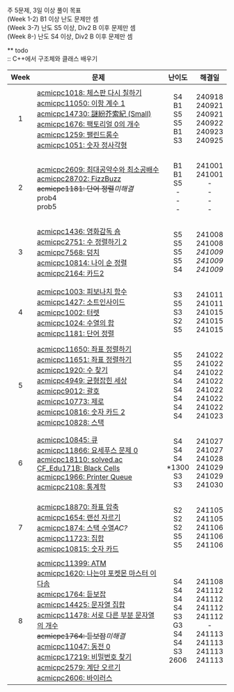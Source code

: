 주 5문제, 3일 이상 풀이 목표<br>
(Week 1-2) B1 이상 난도 문제만 셈<br>
(Week 3-7) 난도 S5 이상, Div2 B 이후 문제만 셈<br>
(Week 8-) 난도 S4 이상, Div2 B 이후 문제만 셈

** todo<br>
 :: C++에서 구조체와 클래스 배우기

| **Week** | **문제** | **난이도** | **해결일** |
| -------- | -------- | --------- | ---------- |
| <p align="center">1</p> |[acmicpc1018: 체스판 다시 칠하기](https://www.acmicpc.net/problem/1018)<br>[acmicpc11050: 이항 계수 1](https://www.acmicpc.net/problem/11050)<br>[acmicpc14730: 謎紛芥索紀 (Small)](https://www.acmicpc.net/problem/14730)<br>[acmicpc1676: 팩토리얼 0의 개수](https://www.acmicpc.net/problem/1676)<br>[acmicpc1259: 팰린드롬수](https://www.acmicpc.net/problem/1259)<br>[acmicpc1051: 숫자 정사각형](https://www.acmicpc.net/problem/1051) | <p align="center">S4<br>B1<br>S5<br>S5<br>B1<br>S3</p> | <p align="center"> 240918<br>240921<br>240921<br>240922<br>240923<br>240925 </p> |
| <p align="center">2</p> | [acmicpc2609: 최대공약수와 최소공배수](https://www.acmicpc.net/problem/2609)<br>[acmicpc28702: FizzBuzz](https://www.acmicpc.net/problem/28702)<br>~~acmicpc1181: 단어 정렬~~*미해결*<br>prob4<br>prob5 | <p align="center">B1<br>B1<br>S5<br>-<br>-<br>-</p> | <p align="center"> 241001<br>241001<br>-<br>-<br>-<br>- </p> |
| <p align="center">3</p> | [acmicpc1436: 영화감독 숌](https://www.acmicpc.net/problem/1436)<br>[acmicpc2751: 수 정렬하기 2](https://www.acmicpc.net/problem/2751)<br>[acmicpc7568: 덩치](https://www.acmicpc.net/problem/7568)<br>[acmicpc10814: 나이 순 정렬](https://www.acmicpc.net/problem/10814)<br>[acmicpc2164: 카드2](https://www.acmicpc.net/problem/2164) | <p align="center">S5<br>S5<br>S5<br>S5<br>S4 </p> | <p align="center"> 241008<br>241008<br>*241009*<br>*241009*<br>*241009* </p> |
| <p align="center">4</p> | [acmicpc1003: 피보나치 함수](https://www.acmicpc.net/problem/1003)<br>[acmicpc1427: 소트인사이드](https://www.acmicpc.net/problem/1427)<br>[acmicpc1002: 터렛](https://www.acmicpc.net/problem/1002)<br>[acmicpc1024: 수열의 합](https://www.acmicpc.net/problem/1024)<br>[acmicpc1181: 단어 정렬](https://www.acmicpc.net/problem/1181) |<p align="center"> S3<br>S5<br>S3<br>S2<br>S5 </p> | <p align="center"> 241011<br>241011<br>241015<br>241015<br>241015 </p> |
| <p align="center">5</p> | [acmicpc11650: 좌표 정렬하기](https://www.acmicpc.net/problem/11650)<br>[acmicpc11651: 좌표 정렬하기](https://www.acmicpc.net/problem/11651)<br>[acmicpc1920: 수 찾기](https://www.acmicpc.net/problem/1920)<br>[acmicpc4949: 균형잡힌 세상](https://www.acmicpc.net/problem/4949)<br>[acmicpc9012: 괄호](https://www.acmicpc.net/problem/9012)<br>[acmicpc10773: 제로](https://www.acmicpc.net/problem/10773)<br>[acmicpc10816: 숫자 카드 2](https://www.acmicpc.net/problem/10816)<br>[acmicpc10828: 스택](https://www.acmicpc.net/problem/10816) |<p align="center"> S5<br>S5<br>S4<br>S4<br>S4<br>S4<br>S4<br>S4 </p> | <p align="center"> 241022<br>241022<br>241022<br>241022<br>241022<br>241022<br>241022<br>241023 </p> |
| <p align="center">6</p> | [acmicpc10845: 큐](https://www.acmicpc.net/problem/10845)<br>[acmicpc11866: 요세푸스 문제 0](https://www.acmicpc.net/problem/11866)<br>[acmicpc18110: solved.ac](https://www.acmicpc.net/problem/18110)<br>[CF_Edu171B: Black Cells](https://codeforces.com/contest/2026/problem/B)<br>[acmicpc1966: Printer Queue](https://www.acmicpc.net/problem/1966)<br>[acmicpc2108: 통계학](https://www.acmicpc.net/problem/2108) |<p align="center"> S4<br>S4<br>S4<br>*1300<br>S3<br>S3 </p> | <p align="center"> 241027<br>241027<br>241028<br>241029<br>241029<br>241030 </p> |
| <p align="center">7</p> | [acmicpc18870: 좌표 압축](https://www.acmicpc.net/problem/18870)<br>[acmicpc1654: 랜선 자르기](https://www.acmicpc.net/problem/1654)<br>[acmicpc1874: 스택 수열](https://www.acmicpc.net/problem/1874)*AC?*<br>[acmicpc11723: 집합](https://www.acmicpc.net/problem/11723)<br>[acmicpc10815: 숫자 카드](https://www.acmicpc.net/problem/10815) |<p align="center"> S2<br>S2<br>S2<br>S5<br>S5 </p> | <p align="center"> 241105<br>241105<br>241106<br>241106<br>241106 </p> |
| <p align="center">8</p> | [acmicpc11399: ATM](https://www.acmicpc.net/problem/11399)<br>[acmicpc1620: 나는야 포켓몬 마스터 이다솜](https://www.acmicpc.net/problem/1620)<br>[acmicpc1764: 듣보잡](https://www.acmicpc.net/problem/1764)<br>[acmicpc14425: 문자열 집합](https://www.acmicpc.net/problem/14425)<br>[acmicpc11478: 서로 다른 부분 문자열의 개수](https://www.acmicpc.net/problem/11478)<br>~~acmicpc1764: 듣보잡~~*미해결*<br>[acmicpc11047: 동전 0](https://www.acmicpc.net/problem/11047)<br>[acmicpc17219: 비밀번호 찾기](https://www.acmicpc.net/problem/17219)<br>[acmicpc2579: 계단 오르기](https://www.acmicpc.net/problem/2579)<br>[acmicpc2606: 바이러스](https://www.acmicpc.net/problem/2606) |<p align="center"> S4<br>S4<br>S4<br>S4<br>S3<br>G3<br>S4<br>S4<br>S3<br>2606 </p> | <p align="center"> 241108<br>241112<br>241112<br>241112<br>241112<br>-<br>241113<br>241113<br>241113<br>241113 </p> |